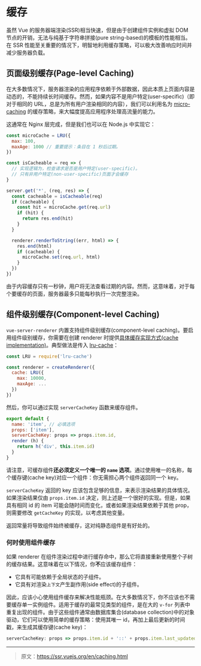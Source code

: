 # 缓存

虽然 Vue 的服务器端渲染(SSR)相当快速，但是由于创建组件实例和虚拟 DOM 节点的开销，无法与纯基于字符串拼接(pure string-based)的模板的性能相当。在 SSR 性能至关重要的情况下，明智地利用缓存策略，可以极大改善响应时间并减少服务器负载。

## 页面级别缓存(Page-level Caching)

在大多数情况下，服务器渲染的应用程序依赖于外部数据，因此本质上页面内容是动态的，不能持续长时间缓存。然而，如果内容不是用户特定(user-specific)（即对于相同的 URL，总是为所有用户渲染相同的内容），我们可以利用名为 [micro-caching](https://www.nginx.com/blog/benefits-of-microcaching-nginx/) 的缓存策略，来大幅度提高应用程序处理高流量的能力。

这通常在 Nginx 层完成，但是我们也可以在 Node.js 中实现它：

``` js
const microCache = LRU({
  max: 100,
  maxAge: 1000 // 重要提示：条目在 1 秒后过期。
})

const isCacheable = req => {
  // 实现逻辑为，检查请求是否是用户特定(user-specific)。
  // 只有非用户特定(non-user-specific)页面才会缓存
}

server.get('*', (req, res) => {
  const cacheable = isCacheable(req)
  if (cacheable) {
    const hit = microCache.get(req.url)
    if (hit) {
      return res.end(hit)
    }
  }

  renderer.renderToString((err, html) => {
    res.end(html)
    if (cacheable) {
      microCache.set(req.url, html)
    }
  })
})
```

由于内容缓存只有一秒钟，用户将无法查看过期的内容。然而，这意味着，对于每个要缓存的页面，服务器最多只能每秒执行一次完整渲染。

## 组件级别缓存(Component-level Caching)

`vue-server-renderer` 内置支持组件级别缓存(component-level caching)。要启用组件级别缓存，你需要在创建 renderer 时提供[具体缓存实现方式(cache implementation)](./api.md#cache)。典型做法是传入 [lru-cache](https://github.com/isaacs/node-lru-cache)：

``` js
const LRU = require('lru-cache')

const renderer = createRenderer({
  cache: LRU({
    max: 10000,
    maxAge: ...
  })
})
```

然后，你可以通过实现 `serverCacheKey` 函数来缓存组件。

``` js
export default {
  name: 'item', // 必填选项
  props: ['item'],
  serverCacheKey: props => props.item.id,
  render (h) {
    return h('div', this.item.id)
  }
}
```

请注意，可缓存组件**还必须定义一个唯一的 `name` 选项**。通过使用唯一的名称，每个缓存键(cache key)对应一个组件：你无需担心两个组件返回同一个 key。

`serverCacheKey` 返回的 key 应该包含足够的信息，来表示渲染结果的具体情况。如果渲染结果仅由 `props.item.id` 决定，则上述是一个很好的实现。但是，如果具有相同 id 的 item 可能会随时间而变化，或者如果渲染结果依赖于其他 prop，则需要修改 `getCacheKey` 的实现，以考虑其他变量。

返回常量将导致组件始终被缓存，这对纯静态组件是有好处的。

### 何时使用组件缓存

如果 renderer 在组件渲染过程中进行缓存命中，那么它将直接重新使用整个子树的缓存结果。这意味着在以下情况，你**不**应该缓存组件：

- 它具有可能依赖于全局状态的子组件。
- 它具有对渲染`上下文`产生副作用(side effect)的子组件。

因此，应该小心使用组件缓存来解决性能瓶颈。在大多数情况下，你不应该也不需要缓存单一实例组件。适用于缓存的最常见类型的组件，是在大的 `v-for` 列表中重复出现的组件。由于这些组件通常由数据库集合(database collection)中的对象驱动，它们可以使用简单的缓存策略：使用其唯一 id，再加上最后更新的时间戳，来生成其缓存键(cache key)：

``` js
serverCacheKey: props => props.item.id + '::' + props.item.last_updated
```

***

> 原文：https://ssr.vuejs.org/en/caching.html